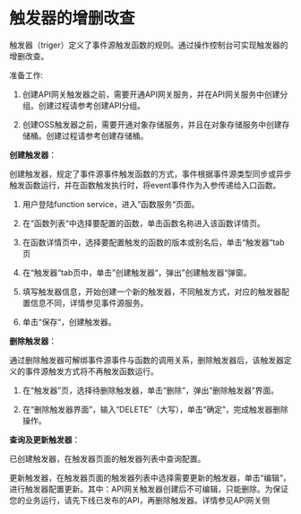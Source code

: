 # 触发器的增删改查

触发器（triger）定义了事件源触发函数的规则。通过操作控制台可实现触发器的增删改查。

准备工作:

1. 创建API网关触发器之前，需要开通API网关服务，并在API网关服务中创建分组。创建过程请参考创建API分组。

2. 创建OSS触发器之前，需要开通对象存储服务，并且在对象存储服务中创建存储桶。创建过程请参考创建存储桶。

 

**创建触发器**：

创建触发器，规定了事件源事件触发函数的方式，事件根据事件源类型同步或异步触发函数运行，并在函数触发执行时，将event事件作为入参传递给入口函数。

1. 用户登陆function service，进入“函数服务“页面。

2. 在“函数列表“中选择要配置的函数，单击函数名称进入该函数详情页。

3. 在函数详情页中，选择要配置触发的函数的版本或别名后，单击“触发器“tab页

4. 在“触发器“tab页中，单击”创建触发器“，弹出”创建触发器“弹窗。

5. 填写触发器信息，开始创建一个新的触发器，不同触发方式，对应的触发器配置信息不同，详情参见事件源服务。

6. 单击“保存“，创建触发器。

 

**删除触发器**：

通过删除触发器可解绑事件源事件与函数的调用关系，删除触发器后，该触发器定义的事件源触发方式将不再触发函数运行。

1. 在“触发器”页，选择待删除触发器，单击“删除”，弹出“删除触发器”界面。

2. 在“删除触发器界面”，输入“DELETE”（大写），单击“确定”，完成触发器删除操作。

 

**查询及更新触发器**：

已创建触发器，在触发器页面的触发器列表中查询配置。

更新触发器，在触发器页面的触发器列表中选择需要更新的触发器，单击“编辑“，进行触发器配置更新。其中：API网关触发器创建后不可编辑，只能删除。为保证您的业务运行，请先下线已发布的API，再删除触发器。详情参见API网关侧
